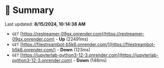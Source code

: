 # 📖 Summary
Last updated: **8/15/2024, 10:14:38 AM**

- `GET` [https://restreamer-09gx.onrender.com](https://restreamer-09gx.onrender.com) - **Up** (22491ms)
- `GET` [https://filestreambot-b5k6.onrender.com/](https://filestreambot-b5k6.onrender.com/) - **Down** (123ms)
- `GET` [https://jupyterlab-python3-12-3.onrender.com](https://jupyterlab-python3-12-3.onrender.com) - **Down** (148ms)
